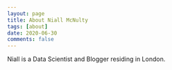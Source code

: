 ```yaml
---
layout: page
title: About Niall McNulty
tags: [about]
date: 2020-06-30
comments: false
---
```

    
Niall is a Data Scientist and Blogger residing in London. 
